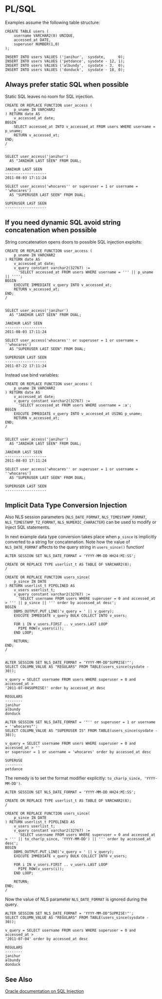 PL/SQL
======

Examples assume the following table structure:

    CREATE TABLE users (
        username VARCHAR2(8) UNIQUE,
        accessed_at DATE,
        superuser NUMBER(1,0)
    );

    INSERT INTO users VALUES ('janihur',  sysdate,      0);
    INSERT INTO users VALUES ('petdance', sysdate - 12, 1);
    INSERT INTO users VALUES ('albundy',  sysdate - 3,  0);
    INSERT INTO users VALUES ('donduck',  sysdate - 18, 0);

Always prefer static SQL when possible
--------------------------------------

Static SQL leaves no room for SQL injection.

    CREATE OR REPLACE FUNCTION user_access (
        p_uname IN VARCHAR2
    ) RETURN date AS
        v_accessed_at date;
    BEGIN
        SELECT accessed_at INTO v_accessed_at FROM users WHERE username = p_uname;
        RETURN v_accessed_at;
    END;
    /


    SELECT user_access('janihur')
      AS "JANIHUR LAST SEEN" FROM DUAL;

    JANIHUR LAST SEEN
    -------------------
    2011-08-03 17:11:24

    SELECT user_access('whocares'' or superuser = 1 or username = ''whocares') 
      AS "SUPERUSER LAST SEEN" FROM DUAL;

    SUPERUSER LAST SEEN
    -------------------


If you need dynamic SQL avoid string concatenation when possible
----------------------------------------------------------------

String concatenation opens doors to possible SQL injection exploits:

    CREATE OR REPLACE FUNCTION user_access (
        p_uname IN VARCHAR2
    ) RETURN date AS
        v_accessed_at date;
        v_query constant varchar2(32767) := 
          'SELECT accessed_at FROM users WHERE username = ''' || p_uname || '''';
    BEGIN
        EXECUTE IMMEDIATE v_query INTO v_accessed_at;
        RETURN v_accessed_at;
    END;
    /


    SELECT user_access('janihur')
      AS "JANIHUR LAST SEEN" FROM DUAL;

    JANIHUR LAST SEEN
    -------------------
    2011-08-03 17:11:24

    SELECT user_access('whocares'' or superuser = 1 or username = ''whocares') 
      AS "SUPERUSER LAST SEEN" FROM DUAL;

    SUPERUSER LAST SEEN
    -------------------
    2011-07-22 17:11:24

Instead use bind variables:


    CREATE OR REPLACE FUNCTION user_access (
        p_uname IN VARCHAR2
    ) RETURN date AS
        v_accessed_at date;
        v_query constant varchar2(32767) := 
          'SELECT accessed_at FROM users WHERE username = :a';
    BEGIN
        EXECUTE IMMEDIATE v_query INTO v_accessed_at USING p_uname;
        RETURN v_accessed_at;
    END;
    /


    SELECT user_access('janihur')
      AS "JANIHUR LAST SEEN" FROM DUAL;

    JANIHUR LAST SEEN
    -------------------
    2011-08-03 17:11:24

    SELECT user_access('whocares'' or superuser = 1 or username = ''whocares') 
      AS "SUPERUSER LAST SEEN" FROM DUAL;

    SUPERUSER LAST SEEN
    -------------------

Implicit Data Type Conversion Injection
---------------------------------------

Also NLS session parameters (`NLS_DATE_FORMAT`, `NLS_TIMESTAMP_FORMAT`, `NLS_TIMESTAMP_TZ_FORMAT`, `NLS_NUMERIC_CHARACTER`) can be used to modify or inject SQL statements.

In next example data type conversion takes place when `p_since` is implicitly converted to a string for concatenation. Note how the value of `NLS_DATE_FORMAT` affects to the query string in `users_since()` function!

    ALTER SESSION SET NLS_DATE_FORMAT = 'YYYY-MM-DD HH24:MI:SS';

    CREATE OR REPLACE TYPE userlist_t AS TABLE OF VARCHAR2(8);
    /

    CREATE OR REPLACE FUNCTION users_since(
        p_since IN DATE
    ) RETURN userlist_t PIPELINED AS
        v_users userlist_t;
        v_query constant varchar2(32767) := 
          'SELECT username FROM users WHERE superuser = 0 and accessed_at > ''' || p_since || ''' order by accessed_at desc';
    BEGIN
        DBMS_OUTPUT.PUT_LINE('v_query = ' || v_query);
        EXECUTE IMMEDIATE v_query BULK COLLECT INTO v_users;

        FOR i IN v_users.FIRST .. v_users.LAST LOOP
          PIPE ROW(v_users(i));
        END LOOP;

        RETURN;
    END;
    /


    ALTER SESSION SET NLS_DATE_FORMAT = 'YYYY-MM-DD"SUPRISE!"';
    SELECT COLUMN_VALUE AS "REGULARS" FROM TABLE(users_since(sysdate - 30));

    v_query = SELECT username FROM users WHERE superuser = 0 and accessed_at >
    '2011-07-04SUPRISE!' order by accessed_at desc

    REGULARS
    --------
    janihur
    albundy
    donduck

    ALTER SESSION SET NLS_DATE_FORMAT = '"'' or superuser = 1 or username = ''whocares"';
    SELECT COLUMN_VALUE AS "SUPERUSER IS" FROM TABLE(users_since(sysdate - 30));

    v_query = SELECT username FROM users WHERE superuser = 0 and accessed_at > ''
    or superuser = 1 or username = 'whocares' order by accessed_at desc

    SUPERUSE
    --------
    petdance

The remedy is to set the format modifier explicitly: `to_char(p_since, 'YYYY-MM-DD')`.

    ALTER SESSION SET NLS_DATE_FORMAT = 'YYYY-MM-DD HH24:MI:SS';

    CREATE OR REPLACE TYPE userlist_t AS TABLE OF VARCHAR2(8);
    /

    CREATE OR REPLACE FUNCTION users_since(
        p_since IN DATE
    ) RETURN userlist_t PIPELINED AS
        v_users userlist_t;
        v_query constant varchar2(32767) := 
          'SELECT username FROM users WHERE superuser = 0 and accessed_at > ''' || to_char(p_since, 'YYYY-MM-DD') || ''' order by accessed_at desc';
    BEGIN
        DBMS_OUTPUT.PUT_LINE('v_query = ' || v_query);
        EXECUTE IMMEDIATE v_query BULK COLLECT INTO v_users;

        FOR i IN v_users.FIRST .. v_users.LAST LOOP
          PIPE ROW(v_users(i));
        END LOOP;

        RETURN;
    END;
    /

Now the value of NLS parameter `NLS_DATE_FORMAT` is ignored during the query.

    ALTER SESSION SET NLS_DATE_FORMAT = 'YYYY-MM-DD"SUPRISE!"';
    SELECT COLUMN_VALUE AS "REGULARS" FROM TABLE(users_since(sysdate - 30));

    v_query = SELECT username FROM users WHERE superuser = 0 and accessed_at >
    '2011-07-04' order by accessed_at desc

    REGULARS
    --------
    janihur
    albundy
    donduck

See Also
--------
[Oracle documentation on SQL Injection](https://docs.oracle.com/en/database/oracle/oracle-database/19/lnpls/dynamic-sql.html#GUID-1E31057E-057F-4A53-B1DD-8BC2C337AA2C)
